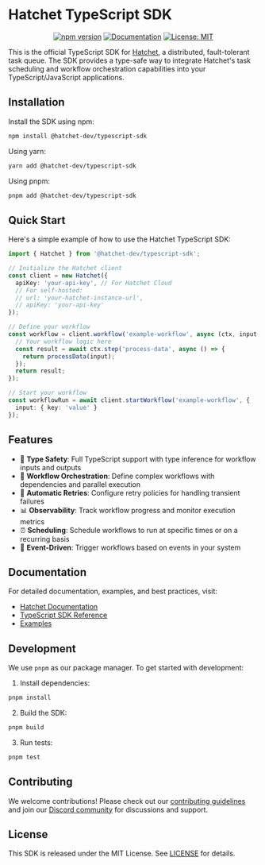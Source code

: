 # Hatchet TypeScript SDK

<div align="center">

[![npm version](https://badge.fury.io/js/@hatchet-dev%2Ftypescript-sdk.svg)](https://badge.fury.io/js/@hatchet-dev%2Ftypescript-sdk)
[![Documentation](https://img.shields.io/badge/docs-hatchet.run-blue)](https://docs.hatchet.run)
[![License: MIT](https://img.shields.io/badge/License-MIT-purple.svg)](https://opensource.org/licenses/MIT)

</div>

This is the official TypeScript SDK for [Hatchet](https://hatchet.run), a distributed, fault-tolerant task queue. The SDK provides a type-safe way to integrate Hatchet's task scheduling and workflow orchestration capabilities into your TypeScript/JavaScript applications.

## Installation

Install the SDK using npm:

```bash
npm install @hatchet-dev/typescript-sdk
```

Using yarn:

```bash
yarn add @hatchet-dev/typescript-sdk
```

Using pnpm:

```bash
pnpm add @hatchet-dev/typescript-sdk
```

## Quick Start

Here's a simple example of how to use the Hatchet TypeScript SDK:

```typescript
import { Hatchet } from '@hatchet-dev/typescript-sdk';

// Initialize the Hatchet client
const client = new Hatchet({
  apiKey: 'your-api-key', // For Hatchet Cloud
  // For self-hosted:
  // url: 'your-hatchet-instance-url',
  // apiKey: 'your-api-key'
});

// Define your workflow
const workflow = client.workflow('example-workflow', async (ctx, input: { key: string }) => {
  // Your workflow logic here
  const result = await ctx.step('process-data', async () => {
    return processData(input);
  });
  return result;
});

// Start your workflow
const workflowRun = await client.startWorkflow('example-workflow', {
  input: { key: 'value' }
});
```

## Features

- 📝 **Type Safety**: Full TypeScript support with type inference for workflow inputs and outputs
- 🔄 **Workflow Orchestration**: Define complex workflows with dependencies and parallel execution
- 🔁 **Automatic Retries**: Configure retry policies for handling transient failures
- 📊 **Observability**: Track workflow progress and monitor execution metrics
- ⏰ **Scheduling**: Schedule workflows to run at specific times or on a recurring basis
- 🔄 **Event-Driven**: Trigger workflows based on events in your system

## Documentation

For detailed documentation, examples, and best practices, visit:
- [Hatchet Documentation](https://docs.hatchet.run)
- [TypeScript SDK Reference](https://docs.hatchet.run/sdks/typescript)
- [Examples](https://docs.hatchet.run/examples)

## Development

We use `pnpm` as our package manager. To get started with development:

1. Install dependencies:
```bash
pnpm install
```

2. Build the SDK:
```bash
pnpm build
```

3. Run tests:
```bash
pnpm test
```

## Contributing

We welcome contributions! Please check out our [contributing guidelines](https://docs.hatchet.run/contributing) and join our [Discord community](https://discord.gg/ZMeUafwH89) for discussions and support.

## License

This SDK is released under the MIT License. See [LICENSE](https://github.com/hatchet-dev/hatchet/blob/main/LICENSE) for details.
